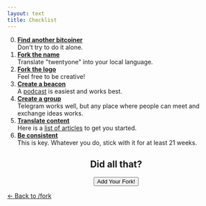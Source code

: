```yaml
---
layout: text 
title: Checklist
---
```



0. **[Find another bitcoiner][podcast]** <br/>Don't try to do it alone.
1. **[Fork the name][twentyone]** <br/>Translate "twentyone" into your local language.
2. **[Fork the logo][logo]** <br/>Feel free to be creative!
3. **[Create a beacon][beacon]** <br/>A [podcast] is easiest and works best. 
4. **[Create a group][group]** <br/>Telegram works well, but any place where people can meet and exchange ideas works.
5. **[Translate content][translations]** <br/>Here is a [list of articles] to get you started.
6. **[Be consistent][consistency]** <br/>This is key. Whatever you do, stick with it for at least 21 weeks.


<center>
    <h2>Did all that?</h2>
    <a href="https://github.com/twentyone-world/twentyone-world.github.io/blob/main/CONTRIBUTING.md">
        <button type="button" class="btn btn-primary btn-large btn-custom">Add Your Fork!</button>
    </a>
</center>

[twentyone]: /fork#the-name
[list of articles]: https://bitcoin-resources.com/#articles
[podcast]: /fork#the-trick
[beacon]: /fork#the-concept
[logo]: /logo
[group]: /fork#the-trick
[translations]: /fork#the-concept
[consistency]: /fork#the-trick


[← Back to /fork](/fork)